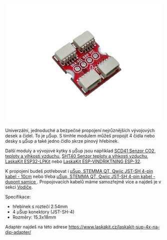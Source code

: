 ![uŠup_4x a hřebínkem](https://github.com/LaskaKit/uSup/blob/main/uSUP_4x/img/5.jpg)

Univerzální, jednoduché a bezpečné propojení nejrůznějších vývojových desek a čidel. To je μŠup. S tímhle modulem můžeš propojit 4 čidla nebo desky s μŠup 
a také jedno čidlo skrze pinový hřebínek.

Další moduly a vývojové kytky s μŠup jsou například [SCD41 Senzor CO2, teploty a vlhkosti vzduchu](https://www.laskakit.cz/laskakit-scd41-senzor-co2--teploty-a-vlhkosti-vzduchu/), 
[SHT40 Senzor teploty a vlhkosti vzduchu](https://www.laskakit.cz/laskakit-sht40-senzor-teploty-a-vlhkosti-vzduchu/), [LaskaKit ESP32-LPKit](https://www.laskakit.cz/laskakit-esp32-lpkit-pcb-antenna-2/) nebo 
[LaskaKit ESP-VINDRIKTNING ESP-32](https://www.laskakit.cz/laskakit-esp-vindriktning-esp-32-i2c/).

K propojení budeš potřebovat i [μŠup, STEMMA QT, Qwiic JST-SH 4-pin kabel - 10cm](https://www.laskakit.cz/--sup--stemma-qt--qwiic-jst-sh-4-pin-kabel-10cm/) nebo třeba [ μŠup, STEMMA QT, Qwiic JST-SH 4-pin kabel - dupont samice ](https://www.laskakit.cz/--sup--stemma-qt--qwiic-jst-sh-4-pin-kabel-dupont-samice/).
Propojovacích kabelů máme samozřejmě více a najdeš je v sekci [Vodiče](https://www.laskakit.cz/vodice/).

Specifikace:
- hřebínek s roztečí 2.54mm
- 4 μŠup konektory (JST-SH-4)
- Rozměry: 15.3x18mm

Adaptér najdeš na této adrese https://www.laskakit.cz/laskakit-sup-4x-na-dip-adapter/
